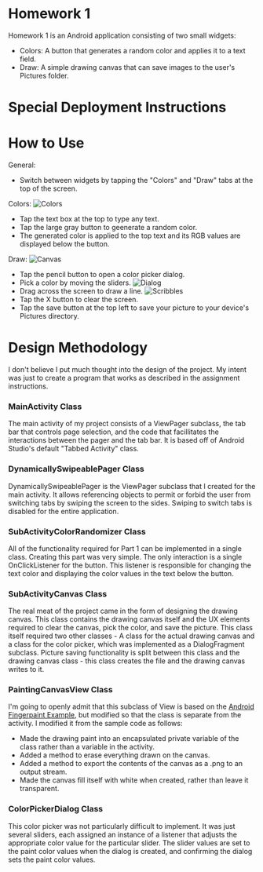 # Homework 1

Homework 1 is an Android application consisting of two small widgets:
  - Colors: A button that generates a random color and applies it to a text field.
  - Draw: A simple drawing canvas that can save images to the user's Pictures folder.
# Special Deployment Instructions

# How to Use
General:
- Switch between widgets by tapping the "Colors" and "Draw" tabs at the top of the screen.

Colors:
![Colors](Screenshots/Colors.png)
  - Tap the text box at the top to type any text.
  - Tap the large gray button to geenerate a random color.
  - The generated color is applied to the top text and its RGB values are displayed below the button.

Draw:
![Canvas](Screenshots/Canvas.png)
- Tap the pencil button to open a color picker dialog.
- Pick a color by moving the sliders.
![Dialog](Screenshots/Dialog.png)
- Drag across the screen to draw a line.
![Scribbles](Screenshots/Scribbles.png)
- Tap the X button to clear the screen.
- Tap the save button at the top left to save your picture to your device's Pictures directory.

# Design Methodology
I don't believe I put much thought into the design of the project. My intent was just to create a program that works as described in the assignment instructions.
### MainActivity Class
The main activity of my project consists of a ViewPager subclass, the tab bar that controls page selection, and the code that facillitates the interactions between the pager and the tab bar. It is based off of Android Studio's default "Tabbed Activity" class.
### DynamicallySwipeablePager Class
DynamicallySwipeablePager is the ViewPager subclass that I created for the main activity. It allows referencing objects to permit or forbid the user from switching tabs by swiping the screen to the sides. Swiping to switch tabs is disabled for the entire application.
### SubActivityColorRandomizer Class
All of the functionality required for Part 1 can be implemented in a single class. Creating this part was very simple. The only interaction is a single OnClickListener for the button. This listener is responsible for changing the text color and displaying the color values in the text below the button.
### SubActivityCanvas Class
The real meat of the project came in the form of designing the drawing canvas. This class contains the drawing canvas itself and the UX elements required to clear the canvas, pick the color, and save the picture. This class itself required two other classes - A class for the actual drawing canvas and a class for the color picker, which was implemented as a DialogFragment subclass. Picture saving functionality is split between this class and the drawing canvas class - this class creates the file and the drawing canvas writes to it.
### PaintingCanvasView Class
I'm going to openly admit that this subclass of View is based on the [Android Fingerpaint Example], but modified so that the class is separate from the activity. I modified it from the sample code as follows:
- Made the drawing paint into an encapsulated private variable of the class rather than a variable in the activity.
- Added a method to erase everything drawn on the canvas.
- Added a method to export the contents of the canvas as a .png to an output stream.
- Made the canvas fill itself with white when created, rather than leave it transparent.
### ColorPickerDialog Class
This color picker was not particularly difficult to implement. It was just several sliders, each assigned an instance of a listener that adjusts the appropriate color value for the particular slider. The slider values are set to the paint color values when the dialog is created, and confirming the dialog sets the paint color values.

   [Android Fingerpaint Example]: <https://android.googlesource.com/platform/development/+/master/samples/ApiDemos/src/com/example/android/apis/graphics/FingerPaint.java>
